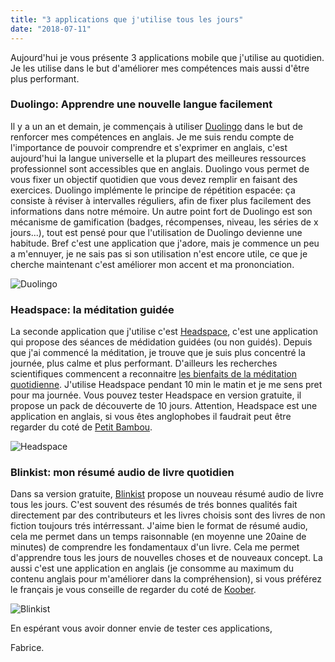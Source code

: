 ```yaml
---
title: "3 applications que j'utilise tous les jours"
date: "2018-07-11"
---
```


Aujourd'hui je vous présente 3 applications mobile que j'utilise au quotidien. Je les utilise dans le but d'améliorer mes compétences mais aussi d'être plus performant.

### Duolingo: Apprendre une nouvelle langue facilement

Il y a un an et demain, je commençais à utiliser [Duolingo](https://www.duolingo.com/) dans le but de renforcer mes compétences en anglais. Je me suis rendu compte de l'importance de pouvoir comprendre et s'exprimer en anglais, c'est aujourd'hui la langue universelle et la plupart des meilleures ressources professionnel sont accessibles que en anglais.
Duolingo vous permet de vous fixer un objectif quotidien que vous devez remplir en faisant des exercices. Duolingo implémente le principe de répétition espacée: ça consiste à réviser à intervalles réguliers, afin de fixer plus facilement des informations dans notre mémoire. Un autre point fort de Duolingo est son mécanisme de gamification (badges, récompenses, niveau, les séries de x jours...), tout est pensé pour que l'utilisation de Duolingo devienne une habitude. Bref c'est une application que j'adore, mais je commence un peu a m'ennuyer, je ne sais pas si son utilisation n'est encore utile, ce que je cherche maintenant c'est améliorer mon accent et ma prononciation.

![Duolingo](/images/blog/duolingo.png)

### Headspace: la méditation guidée

La seconde application que j'utilise c'est [Headspace](https://www.headspace.com/), c'est une application qui propose des séances de médidation guidées (ou non guidés). Depuis que j'ai commencé la méditation, je trouve que je suis plus concentré la journée, plus calme et plus performant. D'ailleurs les recherches scientifiques commencent a reconnaitre [les bienfaits de la méditation quotidienne](http://www.jneurosci.org/content/35/46/15307.short?sid=1615a22b-af57-427b-9319-dfd2f7b161f0). J'utilise Headspace pendant 10 min le matin et je me sens pret pour ma journée. Vous pouvez tester Headspace en version gratuite, il propose un pack de découverte de 10 jours. Attention, Headspace est une application en anglais, si vous êtes anglophobes il faudrait peut être regarder du coté de [Petit Bambou](https://www.petitbambou.com/).

![Headspace](/images/blog/headspace.png)

### Blinkist: mon résumé audio de livre quotidien

Dans sa version gratuite, [Blinkist](https://www.blinkist.com/) propose un nouveau résumé audio de livre tous les jours. C'est souvent des résumés de trés bonnes qualités fait directement par des contributeurs et les livres choisis sont des livres de non fiction toujours trés intérressant. J'aime bien le format de résumé audio, cela me permet dans un temps raisonnable (en moyenne une 20aine de minutes) de comprendre les fondamentaux d'un livre. Cela me permet d'apprendre tous les jours de nouvelles choses et de nouveaux concept. La aussi c'est une application en anglais (je consomme au maximum du contenu anglais pour m'améliorer dans la compréhension), si vous préférez le français je vous conseille de regarder du coté de [Koober](https://goo.gl/kw8PjV).

![Blinkist](/images/blog/blinkist.png)


En espérant vous avoir donner envie de tester ces applications,

Fabrice.
